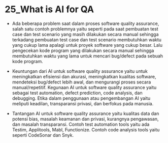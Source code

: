 # 25_What is AI for QA

- Ada beberapa problem saat dalam proses software quality assurance, salah satu contoh problemnya yaitu seperti pada saat pembuatan test case dan test scenario yang masih dilakukan secara manual sehingga terkadang pembuatan test case dan test scenario membutuhkan waktu yang cukup lama apalagi untuk proyek software yang cukup besar. Lalu pengecekan kode program yang dilakukan secara manual sehingga membutuhkan waktu yang lama untuk mencari bug/defect pada sebuah kode program.

- Keuntungan dari AI untuk software quality assurance yaitu untuk meningkatkan efisiensi dan akurasi, meningkatkan kualitas software, mendeteksi bug/defect lebih awal, dan mengurangi proses secara manual/repetitif. Kegunaan AI untuk software quality assurance yaitu sebagai test automation, defect prediction, code analysis, dan debugging. Etika dalam penggunaan atau pengembangan AI yaitu meliputi keadilan, transparansi privasi, dan berfokus pada manusia.

- Tantangan AI untuk software quality assurance yaitu kualitas data dan potensi bias, masalah keamanan dan privasi, kurangnya pengawasan, dan masalah transparansi. Contoh test automation tools yaitu ada Testim, Applitools, Mabl, Functionize. Contoh code analysis tools yaitu seperti CodeSonar dan Snyk.